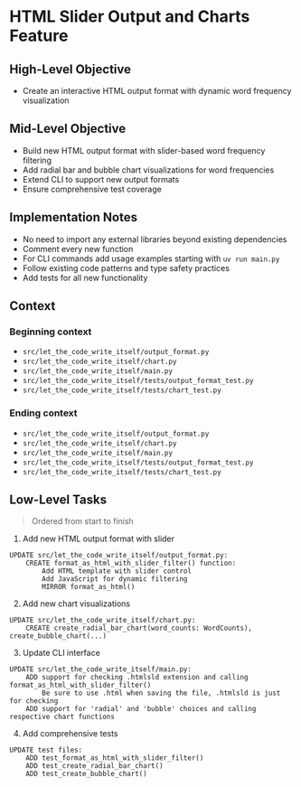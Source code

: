 # HTML Slider Output and Charts Feature

## High-Level Objective

- Create an interactive HTML output format with dynamic word frequency visualization

## Mid-Level Objective

- Build new HTML output format with slider-based word frequency filtering
- Add radial bar and bubble chart visualizations for word frequencies
- Extend CLI to support new output formats
- Ensure comprehensive test coverage

## Implementation Notes
- No need to import any external libraries beyond existing dependencies
- Comment every new function
- For CLI commands add usage examples starting with `uv run main.py`
- Follow existing code patterns and type safety practices
- Add tests for all new functionality

## Context

### Beginning context
- `src/let_the_code_write_itself/output_format.py`
- `src/let_the_code_write_itself/chart.py`
- `src/let_the_code_write_itself/main.py`
- `src/let_the_code_write_itself/tests/output_format_test.py`
- `src/let_the_code_write_itself/tests/chart_test.py`

### Ending context
- `src/let_the_code_write_itself/output_format.py`
- `src/let_the_code_write_itself/chart.py`
- `src/let_the_code_write_itself/main.py`
- `src/let_the_code_write_itself/tests/output_format_test.py`
- `src/let_the_code_write_itself/tests/chart_test.py`

## Low-Level Tasks
> Ordered from start to finish

1. Add new HTML output format with slider
```aider
UPDATE src/let_the_code_write_itself/output_format.py:
    CREATE format_as_html_with_slider_filter() function:
        Add HTML template with slider control
        Add JavaScript for dynamic filtering
        MIRROR format_as_html()
```

2. Add new chart visualizations
```aider
UPDATE src/let_the_code_write_itself/chart.py:
    CREATE create_radial_bar_chart(word_counts: WordCounts), create_bubble_chart(...)
```

3. Update CLI interface
```aider
UPDATE src/let_the_code_write_itself/main.py:
    ADD support for checking .htmlsld extension and calling format_as_html_with_slider_filter()
        Be sure to use .html when saving the file, .htmlsld is just for checking
    ADD support for 'radial' and 'bubble' choices and calling respective chart functions

```

4. Add comprehensive tests
```aider
UPDATE test files:
    ADD test_format_as_html_with_slider_filter()
    ADD test_create_radial_bar_chart()
    ADD test_create_bubble_chart()
```
